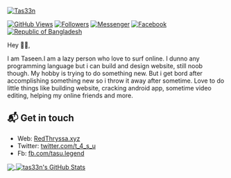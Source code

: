 [![Tas33n](https://scontent.xx.fbcdn.net/v/t1.6435-9/80264330_575654023229711_7984541097449750528_n.jpg?_nc_cat=105&ccb=1-5&_nc_sid=19026a&_nc_ohc=ZAU2oaRZYsoAX_5_JJv&_nc_ht=scontent.xx&oh=6f0d66bed844e56fbf052033b0205b02&oe=619B776F)][2]

[![GitHub Views](https://komarev.com/ghpvc/?username=tas33n&color=FAC151)][1]
<a href="https://github.com/tas33n/followers"><img title="Followers" src="https://img.shields.io/github/followers/tas33n?color=red&style=flat"></a>
<a href="https://m.me/tasu.legend"><img title="Messenger" src="https://img.shields.io/badge/Chat-Messenger-blue?style=flat&logo=messenger"></a>
<a href="https://fb.com/tasu.legend"><img title="Facebook" src="https://img.shields.io/badge/View-Facebook-blue?style=flat&logo=Facebook"></a>
<a href="#"><img title="Republic of Bangladesh" src="https://img.shields.io/badge/REPUBLIC%20OF-BANGLADESH-green?colorA=%23ff0000&colorB=%23017e40&style=flat"></a>

<!--[![blogger](https://img.shields.io/badge/Blogger-Follow%20Me-FAC151.svg?logo=hashnode&logoWidth=20)][1]
[![newsletter](https://img.shields.io/badge/Newsletter-subscribe-%23FAC151.svg?logo=gmail&logoWidth=20)][5]
[![youtuber](https://img.shields.io/badge/YouTuber-Follow%20Me-FAC151.svg?logo=youtube&logoWidth=20)][11] -->


Hey 👋🏻,

I am Taseen.I am a lazy person who love to surf online. I dunno any programming language but i can build and design website, still noob though. My hobby is trying to do something new. But i get bord after accomplishing something new so i throw it away after sometime. Love to do little things like building website, cracking android app, sometime video editing, helping my online friends and more.

## 📬 Get in touch

- Web: <a href="https://RedThryssa.xyz">RedThryssa.xyz</a>
- Twitter: <a href="https://twitter.com/t_4_s_u">twitter.com/t_4_s_u</a>
- Fb: <a href="https://fb.com/tasu.legend">fb.com/tasu.legend</a>

<a href="https://github.com/tas33n/tas33n">
  <img align="center" src="https://github-readme-stats.vercel.app/api/top-langs/?username=tas33n&title_color=000000&text_color=000000" />
</a>

<a href="https://github.com/tas33n/tas33n">
  <img align="center" src="https://github-readme-stats.vercel.app/api?username=tas33n&show_icons=true&line_height=27&count_private=true&title_color=000000&text_color=000000&icon_color=FAC051" alt="tas33n's GitHub Stats" />
</a>


[1]: https://github.com/tas33n
[2]: https://fb.com/tasu.legend
